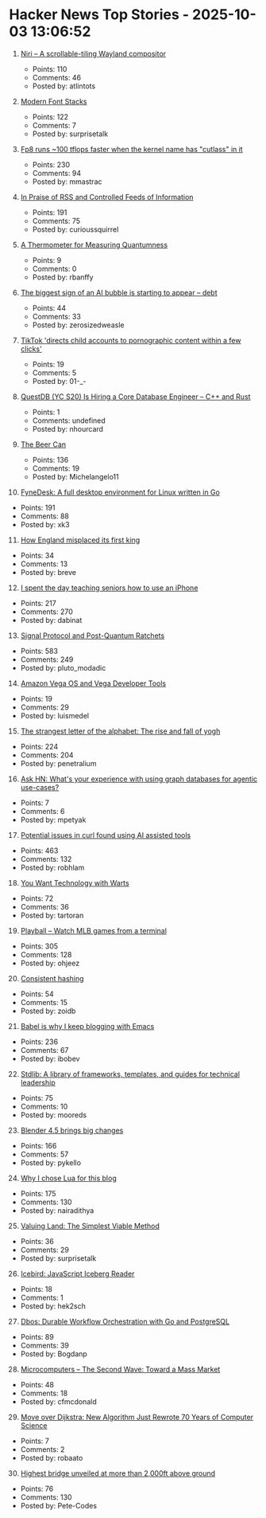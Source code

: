 # Hacker News Top Stories - 2025-10-03 13:06:52

1. [Niri – A scrollable-tiling Wayland compositor](https://github.com/YaLTeR/niri)
   - Points: 110
   - Comments: 46
   - Posted by: atlintots

2. [Modern Font Stacks](https://modernfontstacks.com/)
   - Points: 122
   - Comments: 7
   - Posted by: surprisetalk

3. [Fp8 runs ~100 tflops faster when the kernel name has "cutlass" in it](https://github.com/triton-lang/triton/pull/7298)
   - Points: 230
   - Comments: 94
   - Posted by: mmastrac

4. [In Praise of RSS and Controlled Feeds of Information](https://blog.burkert.me/posts/in_praise_of_syndication/)
   - Points: 191
   - Comments: 75
   - Posted by: curioussquirrel

5. [A Thermometer for Measuring Quantumness](https://www.quantamagazine.org/a-thermometer-for-measuring-quantumness-20251001/)
   - Points: 9
   - Comments: 0
   - Posted by: rbanffy

6. [The biggest sign of an AI bubble is starting to appear – debt](https://www.axios.com/2025/10/03/ai-bubble-meta-oracle-microsoft)
   - Points: 44
   - Comments: 33
   - Posted by: zerosizedweasle

7. [TikTok 'directs child accounts to pornographic content within a few clicks'](https://www.theguardian.com/technology/2025/oct/03/tiktok-child-accounts-pornographic-content-accessible)
   - Points: 19
   - Comments: 5
   - Posted by: 01-_-

8. [QuestDB (YC S20) Is Hiring a Core Database Engineer – C++ and Rust](https://questdb.com/careers/core-database-engineer/)
   - Points: 1
   - Comments: undefined
   - Posted by: nhourcard

9. [The Beer Can](https://brr.fyi/posts/beer-can)
   - Points: 136
   - Comments: 19
   - Posted by: Michelangelo11

10. [FyneDesk: A full desktop environment for Linux written in Go](https://github.com/FyshOS/fynedesk)
   - Points: 191
   - Comments: 88
   - Posted by: xk3

11. [How England misplaced its first king](https://www.bbc.com/future/article/20250926-why-england-forgot-its-first-king)
   - Points: 34
   - Comments: 13
   - Posted by: breve

12. [I spent the day teaching seniors how to use an iPhone](https://forums.macrumors.com/threads/i-spent-the-day-trying-to-teach-seniors-how-to-use-an-iphone-and-it-was-a-nightmare.2468117/)
   - Points: 217
   - Comments: 270
   - Posted by: dabinat

13. [Signal Protocol and Post-Quantum Ratchets](https://signal.org/blog/spqr/)
   - Points: 583
   - Comments: 249
   - Posted by: pluto_modadic

14. [Amazon Vega OS and Vega Developer Tools](https://developer.amazon.com/apps-and-games/vega)
   - Points: 19
   - Comments: 29
   - Posted by: luismedel

15. [The strangest letter of the alphabet: The rise and fall of yogh](https://www.deadlanguagesociety.com/p/history-of-letter-yogh)
   - Points: 224
   - Comments: 204
   - Posted by: penetralium

16. [Ask HN: What's your experience with using graph databases for agentic use-cases?](undefined)
   - Points: 7
   - Comments: 6
   - Posted by: mpetyak

17. [Potential issues in curl found using AI assisted tools](https://mastodon.social/@bagder/115241241075258997)
   - Points: 463
   - Comments: 132
   - Posted by: robhlam

18. [You Want Technology with Warts](https://entropicthoughts.com/you-want-technology-with-warts)
   - Points: 72
   - Comments: 36
   - Posted by: tartoran

19. [Playball – Watch MLB games from a terminal](https://github.com/paaatrick/playball)
   - Points: 305
   - Comments: 128
   - Posted by: ohjeez

20. [Consistent hashing](https://eli.thegreenplace.net/2025/consistent-hashing/)
   - Points: 54
   - Comments: 15
   - Posted by: zoidb

21. [Babel is why I keep blogging with Emacs](https://entropicthoughts.com/why-stick-to-emacs-blog)
   - Points: 236
   - Comments: 67
   - Posted by: ibobev

22. [Stdlib: A library of frameworks, templates, and guides for technical leadership](https://debuggingleadership.com/stdlib)
   - Points: 75
   - Comments: 10
   - Posted by: mooreds

23. [Blender 4.5 brings big changes](https://lwn.net/Articles/1036262/)
   - Points: 166
   - Comments: 57
   - Posted by: pykello

24. [Why I chose Lua for this blog](https://andregarzia.com/2025/03/why-i-choose-lua-for-this-blog.html)
   - Points: 175
   - Comments: 130
   - Posted by: nairadithya

25. [Valuing Land: The Simplest Viable Method](https://progressandpoverty.substack.com/p/valuing-land-the-simplest-viable)
   - Points: 36
   - Comments: 29
   - Posted by: surprisetalk

26. [Icebird: JavaScript Iceberg Reader](https://github.com/hyparam/icebird)
   - Points: 18
   - Comments: 1
   - Posted by: hek2sch

27. [Dbos: Durable Workflow Orchestration with Go and PostgreSQL](https://github.com/dbos-inc/dbos-transact-golang)
   - Points: 89
   - Comments: 39
   - Posted by: Bogdanp

28. [Microcomputers – The Second Wave: Toward a Mass Market](https://technicshistory.com/2025/10/03/microcomputers-the-second-wave-towards-a-mass-market/)
   - Points: 48
   - Comments: 18
   - Posted by: cfmcdonald

29. [Move over Dijkstra: New Algorithm Just Rewrote 70 Years of Computer Science](https://medium.com/@kanishks772/move-over-dijkstra-the-new-algorithm-that-just-rewrote-70-years-of-computer-science-d670696c440d)
   - Points: 7
   - Comments: 2
   - Posted by: robaato

30. [Highest bridge unveiled at more than 2,000ft above ground](https://www.independent.co.uk/tv/news/china-worlds-highest-bridge-video-b2835886.html)
   - Points: 76
   - Comments: 130
   - Posted by: Pete-Codes

